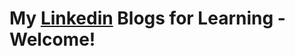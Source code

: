# **My [Linkedin](https://www.linkedin.com/in/tussi147/recent-activity/all/) Blogs for Learning - Welcome!**  
